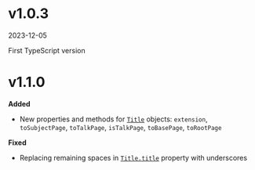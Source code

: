 # v1.0.3

2023-12-05

First TypeScript version

# v1.1.0

**Added**

- New properties and methods for [`Title`](https://github.com/bhsd-harry/wikiparser-node/wiki/Title) objects: `extension`, `toSubjectPage`, `toTalkPage`, `isTalkPage`, `toBasePage`, `toRootPage`  

**Fixed**

- Replacing remaining spaces in [`Title.title`](https://github.com/bhsd-harry/wikiparser-node/wiki/Title#title) property with underscores  
